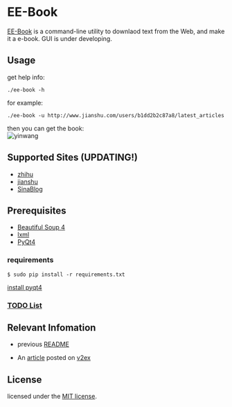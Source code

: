 # EE-Book


[EE-Book](https://github.com/knarfeh/EE-Book) is a command-line utility to downlaod text from the Web, and make it a e-book. GUI is under developing.


## Usage

get help info:  

```shell
./ee-book -h
```

for example:  

```shell
./ee-book -u http://www.jianshu.com/users/b1dd2b2c87a8/latest_articles
```

then you can get the book:  
![yinwang](http://7xi5vu.com1.z0.glb.clouddn.com/2016-03-09jianshu_yinwang.png)

## Supported Sites (UPDATING!)
* [zhihu](https://www.zhihu.com/)
* [jianshu](https://www.jianshu.com/)
* [SinaBlog](http://blog.sina.com.cn)

## Prerequisites

 * [Beautiful Soup 4](http://www.crummy.com/software/BeautifulSoup/)
 * [lxml](http://lxml.de/)
 * [PyQt4](https://www.riverbankcomputing.com/software/pyqt/download)

### requirements

```shell
$ sudo pip install -r requirements.txt
```

[install pyqt4](https://riverbankcomputing.com/software/pyqt/download/)


### [TODO List](./doc/TODOlist.md)

## Relevant Infomation

* previous [README](https://github.com/knarfeh/EE-Book/blob/c4d870ff8cca6bbac97f04c9da727397cee8d519/README.md)

* An [article](http://knarfeh.github.io/2016/03/17/EE-Book/) posted on [v2ex](https://v2ex.com/)

## License

licensed under the [MIT license](./LICENSE).

